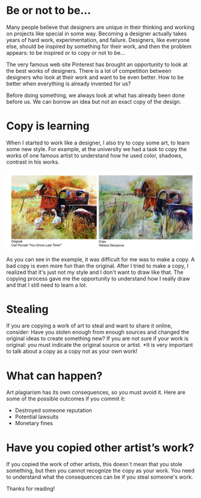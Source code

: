 
# Be or not to be…
Many people believe that designers are unique in their thinking and working on projects like special in some way. Becoming a designer actually takes years of hard work, experimentation, and failure. Designers, like everyone else, should be inspired by something for their work, and then the problem appears: to be inspired or to copy or not to be...

The very famous web site Pinterest has brought an opportunity to look at the best works of designers. There is a lot of competition between designers who look at their work and want to be even better. How to be better when everything is already invented for us?

Before doing something, we always look at what has already been done before us. We can borrow an idea but not an exact copy of the design. 

# Copy is learning
When I started to work like a designer, I also try to copy some art, to learn some new style. For example, at the university we had a task to copy the works of one famous artist to understand how he used color, shadows, contrast in his works.

<img src="/newfilder/Tetiana_Denysova_CopyArt.jpg"> 



 As you can see in the example, it was difficult for me was to make a copy. A bad copy is even more fun than the original. After I tried to make a copy, I realized that it's just not my style and I don't want to draw like that. The copying process gave me the opportunity to understand how I really draw and that I still need to learn a lot.


# Stealing

If you are copying a work of art to steal and want to share it online, consider: Have you stolen enough from enough sources and changed the original ideas to create something new? If you are not sure if your work is original: you must indicate the original source or artist.
*It is very important to talk about a copy as a copy not as your own work!

# What can happen?
Art plagiarism has its own consequences, so you must avoid it. Here are some of the possible outcomes if you commit it:
- Destroyed someone reputation
- Potential lawsuits
- Monetary fines

# Have you copied other artist’s work?

If you copied the work of other artists, this doesn`t mean that you stole something, but then you cannot recognize the copy as your work. You need to understand what the consequences can be if you steal someone's work. 

Thanks for reading!

